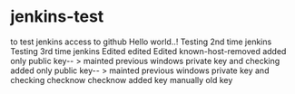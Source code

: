 # jenkins-test
to test jenkins access to github
Hello world..!
Testing 2nd time jenkins
Testing 3rd time jenkins
Edited
edited
Edited
known-host-removed
added only public key-- > mainted previous windows private key and checking
added only public key-- > mainted previous windows private key and checking
checknow
checknow added key manually
old key
